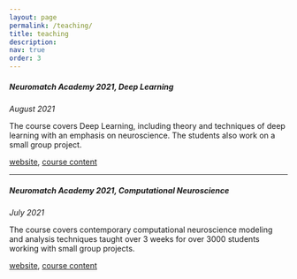 ```yaml
---
layout: page
permalink: /teaching/
title: teaching
description: 
nav: true
order: 3
---
```

##### **Neuromatch Academy 2021, Deep Learning**
*August 2021* 

The course covers Deep Learning, including theory and techniques of deep learning with an emphasis on neuroscience. The students also work on a small group project. 

[website](https://academy.neuromatch.io/), [course content](https://deeplearning.neuromatch.io/)

---
##### **Neuromatch Academy 2021, Computational Neuroscience**
*July 2021* 

The course covers contemporary computational neuroscience modeling and analysis techniques taught over 3 weeks for over 3000 students working with small group projects. 

[website](https://academy.neuromatch.io/home), [course content](https://compneuro.neuromatch.io/)
